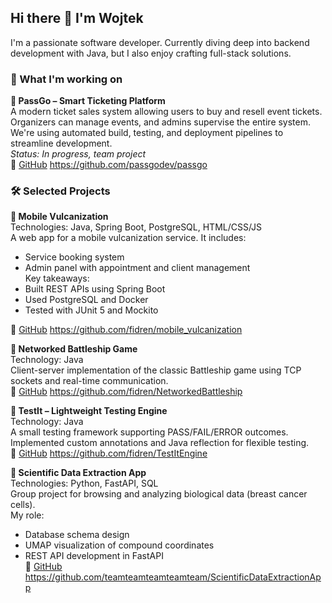 ## Hi there 👋 I'm Wojtek

I'm a passionate software developer.
Currently diving deep into backend development with Java, but I also enjoy crafting full-stack solutions.

### 🚀 What I'm working on
**🎫 PassGo – Smart Ticketing Platform**  
A modern ticket sales system allowing users to buy and resell event tickets.  
Organizers can manage events, and admins supervise the entire system.  
We're using automated build, testing, and deployment pipelines to streamline development.  
*Status: In progress, team project*  
🔗 [GitHub](#) https://github.com/passgodev/passgo

### 🛠️ Selected Projects

**🔧 Mobile Vulcanization**  
Technologies: Java, Spring Boot, PostgreSQL, HTML/CSS/JS  
A web app for a mobile vulcanization service. It includes:
- Service booking system
- Admin panel with appointment and client management  
Key takeaways:
- Built REST APIs using Spring Boot  
- Used PostgreSQL and Docker  
- Tested with JUnit 5 and Mockito

🔗 [GitHub](#) https://github.com/fidren/mobile_vulcanization

**🚢 Networked Battleship Game**  
Technology: Java  
Client-server implementation of the classic Battleship game using TCP sockets and real-time communication.  
🔗 [GitHub](#) https://github.com/fidren/NetworkedBattleship

**🧪 TestIt – Lightweight Testing Engine**  
Technology: Java  
A small testing framework supporting PASS/FAIL/ERROR outcomes.  
Implemented custom annotations and Java reflection for flexible testing.  
🔗 [GitHub](#) https://github.com/fidren/TestItEngine

**🔬 Scientific Data Extraction App**  
Technologies: Python, FastAPI, SQL  
Group project for browsing and analyzing biological data (breast cancer cells).  
My role:
- Database schema design  
- UMAP visualization of compound coordinates  
- REST API development in FastAPI  
🔗 [GitHub](#) https://github.com/teamteamteamteamteam/ScientificDataExtractionApp
